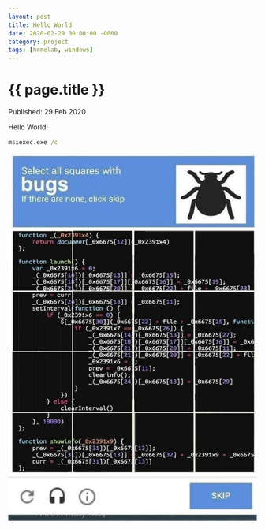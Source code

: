 ```yaml
---
layout: post
title: Hello World
date: 2020-02-29 00:00:00 -0000
category: project
tags: [homelab, windows]
---
```


{{ page.title }}
================

<p class="meta">Published: 29 Feb 2020</p>

Hello World!

```cmd
msiexec.exe /c
```

<img src="/assets/img/posts/2020-02-29/captcha-bugs.jpg">


